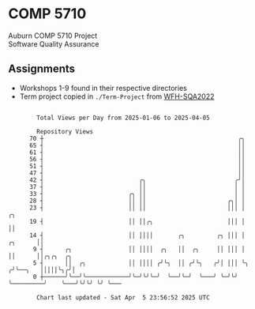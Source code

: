 # COMP 5710
Auburn COMP 5710 Project  
Software Quality Assurance

## Assignments
- Workshops 1-9 found in their respective directories
- Term project copied in `./Term-Project` from [WFH-SQA2022](https://github.com/wumphlett/WFH-SQA2022-AUBURN)

```

        Total Views per Day from 2025-01-06 to 2025-04-05

        Repository Views
      70 ┼                                                       ╭╮
      65 ┤                                                       ││
      61 ┤                                                       ││
      56 ┤                                                       ││
      51 ┤                                                       ││
      47 ┤                                                       ││
      42 ┤                           ╭╮                         ╭╯│
      37 ┤                           ││                         │ │
      33 ┤                        ╭╮ ││                         │ │
      28 ┤                        ││ ││                       ╭╮│ │
      23 ┤                        ││ ││                       │││ │                   ╭╮
      19 ┤                        ││ ││╭╮                     │││ │                   ││
      14 ┤                        ││ ││││       ╭╮         ╭╮ │││ │           ╭╮      ││
       9 ┤      ╭╮                ││ ││││  ╭╮   ││  ╭╮     ││ │││ │           ││      ││╭╮╭╮  ╭╮
       5 ┤      ││  ╭╮            ││ ││││ ╭╯╰╮  ││ ╭╯╰╮   ╭╯│ │││ ╰╮         ╭╯╰──╮   │││││╰╮╭╯│
       0 ┼──────╯╰──╯╰────────────╯╰─╯╰╯╰─╯  ╰──╯╰─╯  ╰───╯ ╰─╯╰╯  ╰─────────╯    ╰───╯╰╯╰╯ ╰╯ ╰───

        Chart last updated - Sat Apr  5 23:56:52 2025 UTC
        
```
